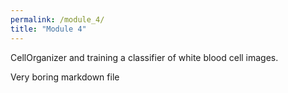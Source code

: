 ```yaml
---
permalink: /module_4/
title: "Module 4"
---
```


CellOrganizer and training a classifier of white blood cell images.

Very boring markdown file
